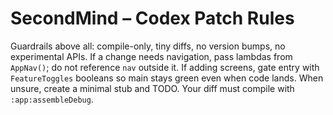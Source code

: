 # SecondMind – Codex Patch Rules
Guardrails above all: compile-only, tiny diffs, no version bumps, no experimental APIs.
If a change needs navigation, pass lambdas from `AppNav()`; do not reference `nav` outside it.
If adding screens, gate entry with `FeatureToggles` booleans so main stays green even when code lands.
When unsure, create a minimal stub and TODO. Your diff must compile with `:app:assembleDebug`.
